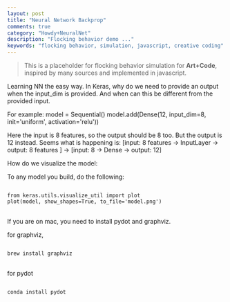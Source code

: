 ```yaml
---
layout: post
title: "Neural Network Backprop"
comments: true
category: "Howdy+NeuralNet"
description: "Flocking behavior demo ..."
keywords: "flocking behavior, simulation, javascript, creative coding"
---
```


> This is a placeholder for flocking behavior simulation for **Art+Code**, inspired by many sources and implemented in javascript.

Learning NN the easy way.
In Keras, why do we need to provide an output when the input_dim is provided. And when can this be different from the provided input.

For example:
model = Sequential()
model.add(Dense(12, input_dim=8, init='uniform', activation='relu'))

Here the input is 8 features, so the output should be 8 too. But the output is 12 instead. 
Seems what is happening is:
[input: 8 features -> InputLayer -> output: 8 features ] -> [input: 8 -> Dense -> output: 12]


<paragraph>
How do we visualize the model:

To any model you build, do the following:
<pre><code>
from keras.utils.visualize_util import plot
plot(model, show_shapes=True, to_file='model.png')
</code>
</pre>
If you are on mac, you need to install pydot and graphviz.

for graphviz, 
<pre><code>
brew install graphviz
</code>
</pre>

for pydot
<pre><code>
conda install pydot
</code>
</pre>


</paragraph>
